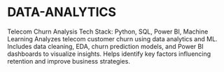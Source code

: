 # DATA-ANALYTICS
Telecom Churn Analysis Tech Stack: Python, SQL, Power BI, Machine Learning  Analyzes telecom customer churn using data analytics and ML. Includes data cleaning, EDA, churn prediction models, and Power BI dashboards to visualize insights. Helps identify key factors influencing retention and improve business strategies.

